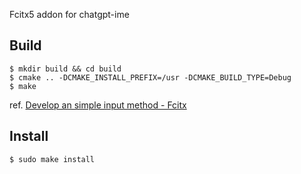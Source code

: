 Fcitx5 addon for chatgpt-ime

## Build

```
$ mkdir build && cd build
$ cmake .. -DCMAKE_INSTALL_PREFIX=/usr -DCMAKE_BUILD_TYPE=Debug
$ make
```

ref. [Develop an simple input method - Fcitx](https://fcitx-im.org/wiki/Develop_an_simple_input_method)

## Install

```
$ sudo make install
```
